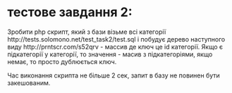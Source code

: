 <h1>тестове завдання 2:</h1>
<p>Зробити php скрипт, який з бази візьме всі категорії http://tests.solomono.net/test_task2/test.sql і побудує дерево наступного виду http://prntscr.com/s52qrv - массив де ключ це id категорії. Якщо є підкатегорії у категорії, то значення - масив з підкатегоріями, якщо немає, то просто дублюється ключ.</p>
<p>Час виконання скрипта не більше 2 сек, запит в базу не повинен бути закешованим.</p>